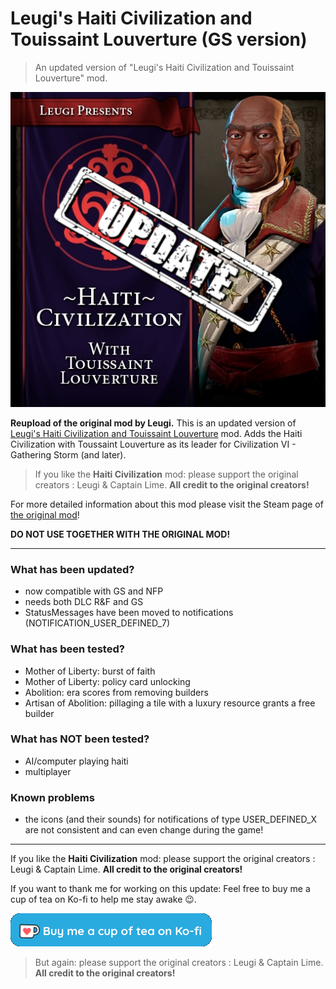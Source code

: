 # Leugi's Haiti Civilization and Touissaint Louverture (GS version)
> An updated version of "Leugi's Haiti Civilization and Touissaint Louverture" mod.

![Logo](logo.jpg)


**Reupload of the original mod by Leugi.**
This is an updated version of [Leugi's Haiti Civilization and Touissaint Louverture](https://steamcommunity.com/sharedfiles/filedetails/?id=1562787583) mod.
Adds the Haiti Civilization with Toussaint Louverture as its leader for Civilization VI - Gathering Storm (and later).

> If you like the **Haiti Civilization** mod: please support the original creators : Leugi & Captain Lime. **All credit to the original creators!**

For more detailed information about this mod please visit the Steam page of [the original mod](https://steamcommunity.com/sharedfiles/filedetails/?id=1562787583)!

**DO NOT USE TOGETHER WITH THE ORIGINAL MOD!**

---
### What has been updated?
- now compatible with GS and NFP
- needs both DLC R&F and GS
- StatusMessages have been moved to notifications (NOTIFICATION_USER_DEFINED_7)

### What has been tested?
- Mother of Liberty: burst of faith
- Mother of Liberty: policy card unlocking
- Abolition: era scores from removing builders
- Artisan of Abolition: pillaging a tile with a luxury resource grants a free builder

### What has NOT been tested?
- AI/computer playing haiti
- multiplayer

### Known problems
- the icons (and their sounds) for notifications of type USER_DEFINED_X are not consistent and can even change during the game!


---
If you like the **Haiti Civilization** mod: please support the original creators : Leugi & Captain Lime.
**All credit to the original creators!**

If you want to thank me for working on this update:
Feel free to buy me a cup of tea on Ko-fi to help me stay awake 😉.

[<img src="Ko-Fi-Humpel.png">](https://ko-fi.com/humpel)

> But again: please support the original creators : Leugi & Captain Lime. **All credit to the original creators!**
